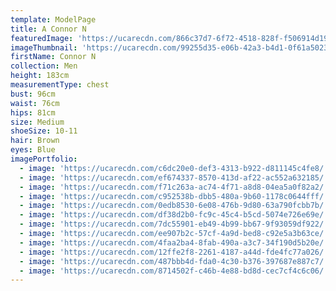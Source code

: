 ```yaml
---
template: ModelPage
title: A Connor N
featuredImage: 'https://ucarecdn.com/866c37d7-6f72-4518-828f-f506914d194d/'
imageThumbnail: 'https://ucarecdn.com/99255d35-e06b-42a3-b4d1-0f61a50231ad/'
firstName: Connor N
collection: Men
height: 183cm
measurementType: chest
bust: 96cm
waist: 76cm
hips: 81cm
size: Medium
shoeSize: 10-11
hair: Brown
eyes: Blue
imagePortfolio:
  - image: 'https://ucarecdn.com/c6dc20e0-def3-4313-b922-d811145c4fe8/'
  - image: 'https://ucarecdn.com/ef674337-8570-413d-af22-ac552a632185/'
  - image: 'https://ucarecdn.com/f71c263a-ac74-4f71-a8d8-04ea5a0f82a2/'
  - image: 'https://ucarecdn.com/c952538b-dbb5-480a-9b60-1178c0644fff/'
  - image: 'https://ucarecdn.com/0edb8530-6e08-476b-9d80-63a790fcbb7b/'
  - image: 'https://ucarecdn.com/df38d2b0-fc9c-45c4-b5cd-5074e726e69e/'
  - image: 'https://ucarecdn.com/7dc55901-eb49-4b99-bb67-9f93059df922/'
  - image: 'https://ucarecdn.com/ee907b2c-57cf-4a9d-bed8-c92e5a3b63ce/'
  - image: 'https://ucarecdn.com/4faa2ba4-8fab-490a-a3c7-34f190d5b20e/'
  - image: 'https://ucarecdn.com/12ffe2f8-2261-4187-a44d-fde4fc77a026/'
  - image: 'https://ucarecdn.com/487bbb4d-fda0-4c30-b376-397687e887c7/'
  - image: 'https://ucarecdn.com/8714502f-c46b-4e88-bd8d-cec7cf4c6c06/'
---
```


